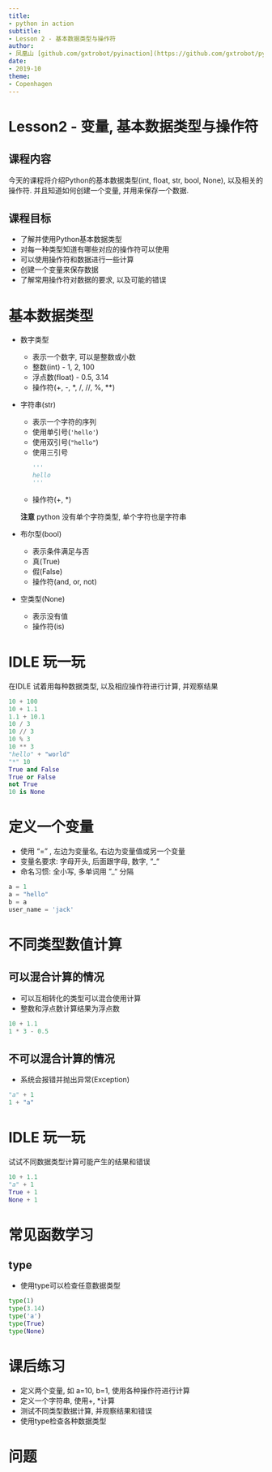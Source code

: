 ```yaml
---
title:
- python in action
subtitle:
- Lesson 2 - 基本数据类型与操作符
author:
- 凤凰山 [github.com/gxtrobot/pyinaction](https://github.com/gxtrobot/pyinaction)
date:
- 2019-10
theme:
- Copenhagen
---
```


# Lesson2 - 变量, 基本数据类型与操作符

## 课程内容
今天的课程将介绍Python的基本数据类型(int, float, str, bool, None), 以及相关的操作符.
并且知道如何创建一个变量, 并用来保存一个数据.

## 课程目标
- 了解并使用Python基本数据类型
- 对每一种类型知道有哪些对应的操作符可以使用
- 可以使用操作符和数据进行一些计算
- 创建一个变量来保存数据
- 了解常用操作符对数据的要求, 以及可能的错误

# 基本数据类型
- 数字类型
  - 表示一个数字, 可以是整数或小数
  - 整数(int) - 1, 2, 100
  - 浮点数(float) - 0.5, 3.14
  - 操作符(+, -, *, /, //, %, **)

- 字符串(str)
  - 表示一个字符的序列
  - 使用单引号(`'hello'`)
  - 使用双引号(`"hello"`)
  - 使用三引号
    ```python
    '''
    hello
    '''
    ```
  - 操作符(+, *)

  **注意** python 没有单个字符类型, 单个字符也是字符串

- 布尔型(bool)
  - 表示条件满足与否
  - 真(True)
  - 假(False)
  - 操作符(and, or, not)

- 空类型(None)
  - 表示没有值
  - 操作符(is)

# IDLE 玩一玩
在IDLE 试着用每种数据类型, 以及相应操作符进行计算, 并观察结果
```python
10 + 100
10 + 1.1
1.1 + 10.1
10 / 3
10 // 3
10 % 3
10 ** 3
"hello" + "world"
"*" 10
True and False
True or False
not True
10 is None
```

# 定义一个变量

- 使用 “=” , 左边为变量名, 右边为变量值或另一个变量
- 变量名要求: 字母开头, 后面跟字母, 数字, “_“
- 命名习惯: 全小写, 多单词用 ”_“ 分隔

```python
a = 1
a = "hello"
b = a
user_name = 'jack'
```

# 不同类型数值计算
## 可以混合计算的情况
- 可以互相转化的类型可以混合使用计算
- 整数和浮点数计算结果为浮点数
```python
10 + 1.1
1 * 3 - 0.5
```
## 不可以混合计算的情况
- 系统会报错并抛出异常(Exception)
```python
"a" + 1
1 + "a"
```


# IDLE 玩一玩
试试不同数据类型计算可能产生的结果和错误
```python
10 + 1.1
"a" + 1
True + 1
None + 1
```

# 常见函数学习
## type
- 使用type可以检查任意数据类型
```python
type(1)
type(3.14)
type('a')
type(True)
type(None)
```

# 课后练习

- 定义两个变量, 如 a=10, b=1, 使用各种操作符进行计算
- 定义一个字符串, 使用+, *计算
- 测试不同类型数据计算, 并观察结果和错误
- 使用type检查各种数据类型

# 问题

